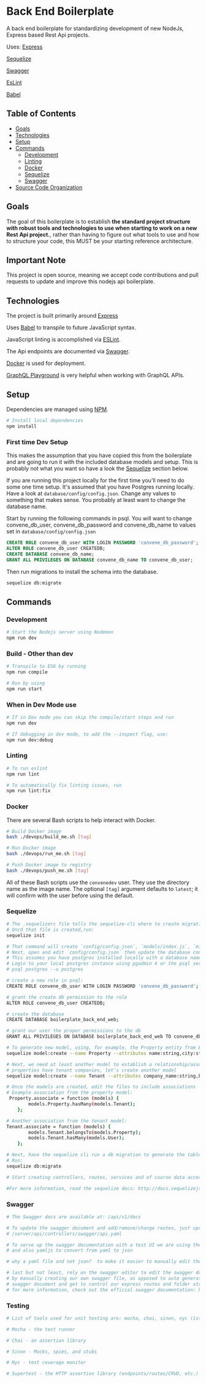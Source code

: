 # Back End Boilerplate

A back end boilerplate for standardizing development of new NodeJs, Express based Rest Api projects.

Uses:
[Express](https://www.npmjs.com/package/express)

[Sequelize](https://sequelize.readthedocs.io/en/v3/)

[Swagger](https://swagger.io/)

[EsLint](https://eslint.org/)

[Babel](https://babeljs.io/)

## Table of Contents

* [Goals](#markdown-header-goals)
* [Technologies](#markdown-header-technologies)
* [Setup](#markdown-header-setup)
* [Commands](#markdown-header-commands)
    * [Development](#markdown-header-development)
    * [Linting](#markdown-header-linting)
    * [Docker](#markdown-header-docker)
    * [Sequelize](#markdown-header-sequelize)
    * [Swagger](#markdown-header-swagger)
* [Source Code Organization](#markdown-header-source-code-organization)

## Goals

The goal of this boilerplate is to establish **the standard project structure with robust tools and technologies to use when starting to work on a new Rest Api project.**, rather
than having to figure out what tools to use and how to structure your code, this MUST be your starting reference architecture.

## Important Note

This project is open source, meaning we accept code contributions and pull requests to update and improve this nodejs api boilerplate.

## Technologies

The project is built primarily around [Express](https://www.npmjs.com/package/express)

Uses [Babel](https://babeljs.io/) to transpile to future JavaScript syntax.

JavaScript linting is accomplished via [ESLint](https://eslint.org/).

The Api endpoints are documented via [Swagger](https://swagger.io/).

[Docker](https://www.docker.com/) is used for deployment.

[GraphQL Playground](https://github.com/prisma/graphql-playground) is very helpful when working with GraphQL APIs.

## Setup

Dependencies are managed using [NPM](https://www.npmjs.com/).

```sh
# Install local dependencies
npm install
```

### First time Dev Setup

This makes the assumption that you have copied this from the boilerplate and
are going to run it with the included database models and setup. This is
probably not what you want so have a look the [Sequelize](#markdown-header-sequelize)
section below.

If you are running this project locally for the first time you'll need to do
some one time setup. It's assumed that you have Postgres running locally. Have
a look at `database/config/config.json`. Change any values to something that
makes sense. You probably at least want to change the database name.

Start by running the following commands in psql. You will want to change
convene_db_user, convene_db_password and convene_db_name to values set in
`database/config/config.json`

```sql
CREATE ROLE convene_db_user WITH LOGIN PASSWORD 'convene_db_password';
ALTER ROLE convene_db_user CREATEDB;
CREATE DATABASE convene_db_name;
GRANT ALL PRIVILEGES ON DATABASE convene_db_name TO convene_db_user;
```

Then run migrations to install the schema into the database.

```bash
sequelize db:migrate
```

## Commands

### Development

```sh
# Start the Nodejs server using Nodemon
npm run dev
```

### Build - Other than dev

```sh
# Transpile to ES6 by running
npm run compile

# Run by using
npm run start
```

### When in Dev Mode use

```sh
# If in Dev mode you can skip the compile/start steps and run
npm run dev
```

```sh
# If debugging in dev mode, to add the --inspect flag, use:
npm run dev:debug
```

### Linting

```sh
# To run eslint
npm run lint
```

```sh
# To automatically fix linting issues, run
npm run lint:fix
```

### Docker

There are several Bash scripts to help interact with Docker.

```sh
# Build Docker image
bash ./devops/build_me.sh [tag]

# Run Docker image
bash ./devops/run_me.sh [tag]

# Push Docker image to registry
bash ./devops/push_me.sh [tag]
```

All of these Bash scripts use the `convenedev` user. They use the directory name as the image name. The optional `[tag]` argument defaults to `latest`; it will confirm with the user before using the default.

### Sequelize

```sh
# The .sequelizerc file tells the sequelize-cli where to create migrations, seeders, models and the project config
# Oncd that file is created,run:
sequelize init

# That command will create `config/config.json`, `models/index.js`, `migrations` and `seeders` directories and files.
# Next, open and edit `config/config.json` then update the database connection details
# This assumes you have postgres installed locally with a database named: boilerplate_back_end_web
# Login to your local postgres instance using pgadmin 4 or the psql service via your terminal using:
# psql postgres --u postgres

# create a new role in psql:
CREATE ROLE convene_db_user WITH LOGIN PASSWORD 'convene_db_password';

# grant the create db permission to the role
ALTER ROLE convene_db_user CREATEDB;

# create the database
CREATE DATABASE boilerplate_back_end_web;

# grant our user the proper permissions to the db
GRANT ALL PRIVILEGES ON DATABASE boilerplate_back_end_web TO convene_db_user;

# To generate new model, using, for example, the Property entity from Elevate v1, using the sequelize cli
sequelize model:create --name Property --attributes name:string,city:string,address:string,email:string,phone:string

# Next, we need at least another model to establish a relationship/association
# properties have tenant companies, let's create another model
sequelize model:create --name Tenant --attributes company_name:string,business_type:string,address:string,contact_phone:string,email:string

# Once the models are created, edit the files to include associations
# Example association from the property model:
 Property.associate = function (models) {
        models.Property.hasMany(models.Tenant);
    };

# Another association from the tenant model:
Tenant.associate = function (models) {
        models.Tenant.belongsTo(models.Property);
        models.Tenant.hasMany(models.User);
    };

# Next, have the sequelize cli run a db migration to generate the tables and relationships in the database
# Run:
sequelize db:migrate

# Start creating controllers, routes, services and of course data access operations to support at least Add, Update, Delete, GetAll and GetById

#For more information, read the sequelize docs: http://docs.sequelizejs.com/
```

### Swagger

```sh
# The Swagger docs are available at: /api/v1/docs

# To update the swagger document and add/remove/change routes, just update the api.yaml file, located under:
# /server/api/controllers/swagger/api.yaml

# To serve up the swagger documentation with a test UI we are using the npm package; swagger-ui-express
# and also yamljs to convert from yaml to json

# why a yaml file and not json?  to make it easier to manually edit the file.

# last but not least, rely on the swagger editor to edit the swagger document: https://editor.swagger.io/
# by manually creating our own swagger file, as opposed to auto generating it, we get more control over both the
# swagger document and get to control our express routes and folder structure.
# for more information, check out the official swagger documentation: https://swagger.io/docs/specification/about/
```

### Testing
```sh
# List of tools used for unit testing are: mocha, chai, sinon, nyc (istanbul), and supertest

# Mocha - the test runner

# Chai - an assertion library

# Sinon - Mocks, spies, and stubs

# Nyc - test coverage monitor

# Supertest - the HTTP assertion library (endpoints/routes/CRUD, etc.)
```
